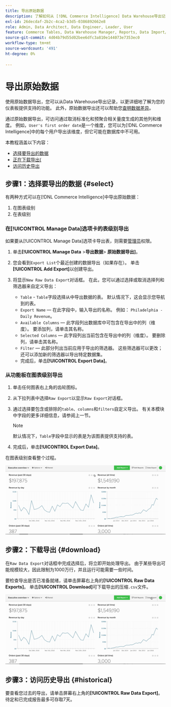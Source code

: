 ```yaml
---
title: 导出原始数据
description: 了解如何从 [!DNL Commerce Intelligence] Data Warehouse导出记录，以更详细地了解为您的仪表板提供支持的内容。
exl-id: 26decdaf-2b2c-4ca2-b3d5-0386892662e8
role: Admin, Data Architect, Data Engineer, Leader, User
feature: Commerce Tables, Data Warehouse Manager, Reports, Data Import/Export
source-git-commit: 4d04b79d55d02bee6dfc3a810e144073e7353ec0
workflow-type: tm+mt
source-wordcount: '491'
ht-degree: 0%

---
```


# 导出原始数据

使用原始数据导出，您可以从Data Warehouse导出记录，以更详细地了解为您的仪表板提供支持的功能。 此外，原始数据导出还可以帮助您[查明数据差异](https://experienceleague.adobe.com/docs/commerce-knowledge-base/kb/troubleshooting/miscellaneous/using-data-exports-to-pinpoint-discrepancies.html)。

通过原始数据导出，可访问通过取消标准化和预聚合相关量度生成的其他列和维度。 例如，`User's first order date`是一个维度，您可以为[!DNL Commerce Intelligence]中的每个用户导出该维度，但它可能在数据库中不可用。

本教程涵盖以下内容：

* [选择要导出的数据](#select)
* [正在下载导出(](#download)
* [访问历史导出](#historical)

## 步骤1：选择要导出的数据 {#select}

有两种方式可以在[!DNL Commerce Intelligence]中导出原始数据：

1. 在图表级别
1. 在表级别

### 在[!UICONTROL Manage Data]选项卡的表级别导出

如果要从[!UICONTROL Manage Data]选项卡导出表，则需要[管理员](../administrator/user-management/user-management.md)权限。

1. 单击&#x200B;**[!UICONTROL Manage Data** > **&#x200B;导出数据&#x200B;**> **原始数据导出]**。
1. 您会看到`Export List`个最近创建的数据导出（如果存在）。 单击&#x200B;**[!UICONTROL Add Export]**&#x200B;以创建导出。
1. 将显示`New Raw Data Export`对话框。 在此，您可以通过选择或取消选择列和筛选器来自定义导出：

   * `Table` - `Table`字段选择从中导出数据的表。 默认情况下，这会显示您导航到的表。
   * `Export Name` — 在此字段中，输入导出的名称。 例如： `Philadelphia - Daily Revenue`。
   * `Available Columns` — 此字段列出数据库中可包含在导出中的列（维度）。 要添加列，请单击其名称。
   * `Selected Columns` — 此字段列出当前包含在导出中的列（维度）。 要删除列，请单击其名称。
   * `Filter` — 此部分列出当前应用于导出的筛选器。 这些筛选器可以更改；还可以添加新的筛选器以导出特定数据集。
   * 完成后，单击&#x200B;**[!UICONTROL Export Data]**。

### 从功能板在图表级别导出

1. 单击任何图表右上角的齿轮图标。

1. 从下拉列表中选择`Raw Export`以显示`Raw Export`对话框。

1. 通过选择要包含或排除的`table`、`columns`和`filters`自定义导出。 有关本模块中字段的更多详细信息，请参阅上一节。

   >[!NOTE]
   >
   >默认情况下，`Table`字段中显示的表是为该图表提供支持的表。

1. 完成后，单击&#x200B;**[!UICONTROL Export Data]**。

在图表级别查看整个过程。

![从图表导出原始数据的动画演示](../assets/Chart-level_export.gif)

## 步骤2：下载导出 {#download}

在`Raw Data Export`对话框中完成选择后，将立即开始处理导出。 由于某些导出可能规模较大，因此限制为1000万行，并且运行可能需要一些时间。

要检查导出是否已准备就绪，请单击屏幕右上角的&#x200B;**[!UICONTROL Raw Data Exports]**。 单击&#x200B;**[!UICONTROL Download]**&#x200B;可下载导出的压缩`.csv`文件。

![下载导出的CSV文件的动画演示](../assets/Downloading_export.gif)

## 步骤3：访问历史导出 {#historical}

要查看您过去的导出，请单击屏幕右上角的&#x200B;**[!UICONTROL Raw Data Export]**。 待定和已完成报告最多可存取7天。
